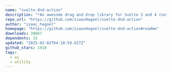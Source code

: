 ```yaml
---
name: "svelte-dnd-action"
description: "*An awesome drag and drop library for Svelte 3 and 4 (not using the browser's built-in dnd, thanks god): Rich animations, nested containers, touch support and more *"
repo_url: "https://github.com/isaacHagoel/svelte-dnd-action"
author: "isaac_hagoel"
homepage: "https://github.com/isaacHagoel/svelte-dnd-action#readme"
downloads: 38867
dependents: 33
updated: "2025-02-02T04:10:59.627Z"
github_stars: 1910
tags: 
  - ui
  - utility
---
```

